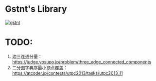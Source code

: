 # Gstnt's Library
[![gstnt](https://img.shields.io/endpoint?url=https%3A%2F%2Fatcoder-badges.now.sh%2Fapi%2Fcodeforces%2Fjson%2Fgstnt)](https://codeforces.com/profile/gstnt)



# TODO:
1. 边三连通分量：https://judge.yosupo.jp/problem/three_edge_connected_components
2. 二分图字典序最小顶点覆盖：https://atcoder.jp/contests/utpc2013/tasks/utpc2013_11